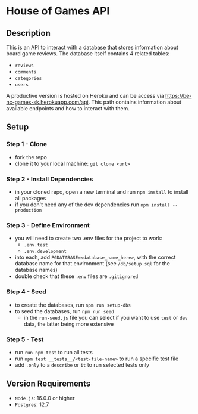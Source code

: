 # House of Games API

## Description

This is an API to interact with a database that stores information about board game reviews. The database itself contains 4 related tables:

- `reviews`
- `comments`
- `categories`
- `users`

A productive version is hosted on Heroku and can be access via 
https://be-nc-games-sk.herokuapp.com/api.
This path contains information about available endpoints and how to interact with them.

## Setup

### Step 1 - Clone
- fork the repo
- clone it to your local machine: `git clone <url>`
### Step 2 - Install Dependencies
- in your cloned repo, open a new terminal and run `npm install` to install all packages
- if you don't need any of the dev dependencies run `npm install --production`
### Step 3 - Define Environment
- you will need to create two .env files for the project to work:
	- `.env.test`
	- `.env.development`
- into each, add `PGDATABASE=<database_name_here>`, with the correct database name for that environment (see `/db/setup.sql` for the database names)
- double check that these `.env` files are `.gitignored`
### Step 4 - Seed
- to create the databases, run  `npm run setup-dbs`
- to seed the databases, run `npm run seed `
  - in the `run-seed.js` file you can select if you want to use `test` or `dev` data, the latter being more extensive
### Step 5 - Test
- run `run npm test` to run all tests
- run `npm test __tests__/<test-file-name>` to run a specific test file
- add `.only` to a `describe` or `it` to run selected tests only 

## Version Requirements
- `Node.js`: 16.0.0 or higher
- `Postgres`: 12.7

